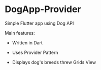 # DogApp-Provider

Simple Flutter app using Dog API 

Main features:

- Written in Dart

- Uses Provider Pattern

- Displays dog's breeds threw Grids View
  
